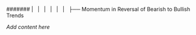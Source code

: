 ####### |   |   |   |   |   |   ├── Momentum in Reversal of Bearish to Bullish Trends

*Add content here*